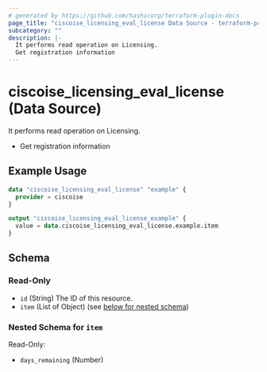 ```yaml
---
# generated by https://github.com/hashicorp/terraform-plugin-docs
page_title: "ciscoise_licensing_eval_license Data Source - terraform-provider-ciscoise"
subcategory: ""
description: |-
  It performs read operation on Licensing.
  Get registration information
---
```


# ciscoise_licensing_eval_license (Data Source)

It performs read operation on Licensing.

- Get registration information

## Example Usage

```terraform
data "ciscoise_licensing_eval_license" "example" {
  provider = ciscoise
}

output "ciscoise_licensing_eval_license_example" {
  value = data.ciscoise_licensing_eval_license.example.item
}
```

<!-- schema generated by tfplugindocs -->
## Schema

### Read-Only

- `id` (String) The ID of this resource.
- `item` (List of Object) (see [below for nested schema](#nestedatt--item))

<a id="nestedatt--item"></a>
### Nested Schema for `item`

Read-Only:

- `days_remaining` (Number)


